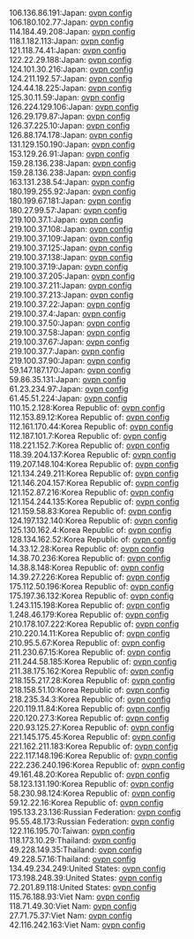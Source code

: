 106.136.86.191:Japan: [ovpn config](vpn/106_136_86_191.ovpn)  
106.180.102.77:Japan: [ovpn config](vpn/106_180_102_77.ovpn)  
114.184.49.208:Japan: [ovpn config](vpn/114_184_49_208.ovpn)  
118.1.182.113:Japan: [ovpn config](vpn/118_1_182_113.ovpn)  
121.118.74.41:Japan: [ovpn config](vpn/121_118_74_41.ovpn)  
122.22.29.188:Japan: [ovpn config](vpn/122_22_29_188.ovpn)  
124.101.30.216:Japan: [ovpn config](vpn/124_101_30_216.ovpn)  
124.211.192.57:Japan: [ovpn config](vpn/124_211_192_57.ovpn)  
124.44.18.225:Japan: [ovpn config](vpn/124_44_18_225.ovpn)  
125.30.11.59:Japan: [ovpn config](vpn/125_30_11_59.ovpn)  
126.224.129.106:Japan: [ovpn config](vpn/126_224_129_106.ovpn)  
126.29.179.87:Japan: [ovpn config](vpn/126_29_179_87.ovpn)  
126.37.225.10:Japan: [ovpn config](vpn/126_37_225_10.ovpn)  
126.88.174.178:Japan: [ovpn config](vpn/126_88_174_178.ovpn)  
131.129.150.190:Japan: [ovpn config](vpn/131_129_150_190.ovpn)  
153.129.26.91:Japan: [ovpn config](vpn/153_129_26_91.ovpn)  
159.28.136.238:Japan: [ovpn config](vpn/159_28_136_238.ovpn)  
159.28.136.238:Japan: [ovpn config](vpn/159_28_136_238.ovpn)  
163.131.238.54:Japan: [ovpn config](vpn/163_131_238_54.ovpn)  
180.199.255.92:Japan: [ovpn config](vpn/180_199_255_92.ovpn)  
180.199.67.181:Japan: [ovpn config](vpn/180_199_67_181.ovpn)  
180.27.99.57:Japan: [ovpn config](vpn/180_27_99_57.ovpn)  
219.100.37.1:Japan: [ovpn config](vpn/219_100_37_1.ovpn)  
219.100.37.108:Japan: [ovpn config](vpn/219_100_37_108.ovpn)  
219.100.37.109:Japan: [ovpn config](vpn/219_100_37_109.ovpn)  
219.100.37.125:Japan: [ovpn config](vpn/219_100_37_125.ovpn)  
219.100.37.138:Japan: [ovpn config](vpn/219_100_37_138.ovpn)  
219.100.37.19:Japan: [ovpn config](vpn/219_100_37_19.ovpn)  
219.100.37.205:Japan: [ovpn config](vpn/219_100_37_205.ovpn)  
219.100.37.211:Japan: [ovpn config](vpn/219_100_37_211.ovpn)  
219.100.37.213:Japan: [ovpn config](vpn/219_100_37_213.ovpn)  
219.100.37.22:Japan: [ovpn config](vpn/219_100_37_22.ovpn)  
219.100.37.4:Japan: [ovpn config](vpn/219_100_37_4.ovpn)  
219.100.37.50:Japan: [ovpn config](vpn/219_100_37_50.ovpn)  
219.100.37.58:Japan: [ovpn config](vpn/219_100_37_58.ovpn)  
219.100.37.67:Japan: [ovpn config](vpn/219_100_37_67.ovpn)  
219.100.37.7:Japan: [ovpn config](vpn/219_100_37_7.ovpn)  
219.100.37.90:Japan: [ovpn config](vpn/219_100_37_90.ovpn)  
59.147.187.170:Japan: [ovpn config](vpn/59_147_187_170.ovpn)  
59.86.35.131:Japan: [ovpn config](vpn/59_86_35_131.ovpn)  
61.23.234.97:Japan: [ovpn config](vpn/61_23_234_97.ovpn)  
61.45.51.224:Japan: [ovpn config](vpn/61_45_51_224.ovpn)  
110.15.2.128:Korea Republic of: [ovpn config](vpn/110_15_2_128.ovpn)  
112.153.89.12:Korea Republic of: [ovpn config](vpn/112_153_89_12.ovpn)  
112.161.170.44:Korea Republic of: [ovpn config](vpn/112_161_170_44.ovpn)  
112.187.101.7:Korea Republic of: [ovpn config](vpn/112_187_101_7.ovpn)  
118.221.152.7:Korea Republic of: [ovpn config](vpn/118_221_152_7.ovpn)  
118.39.204.137:Korea Republic of: [ovpn config](vpn/118_39_204_137.ovpn)  
119.207.148.104:Korea Republic of: [ovpn config](vpn/119_207_148_104.ovpn)  
121.134.249.211:Korea Republic of: [ovpn config](vpn/121_134_249_211.ovpn)  
121.146.204.157:Korea Republic of: [ovpn config](vpn/121_146_204_157.ovpn)  
121.152.87.216:Korea Republic of: [ovpn config](vpn/121_152_87_216.ovpn)  
121.154.244.135:Korea Republic of: [ovpn config](vpn/121_154_244_135.ovpn)  
121.159.58.83:Korea Republic of: [ovpn config](vpn/121_159_58_83.ovpn)  
124.197.132.140:Korea Republic of: [ovpn config](vpn/124_197_132_140.ovpn)  
125.130.162.4:Korea Republic of: [ovpn config](vpn/125_130_162_4.ovpn)  
128.134.162.52:Korea Republic of: [ovpn config](vpn/128_134_162_52.ovpn)  
14.33.12.28:Korea Republic of: [ovpn config](vpn/14_33_12_28.ovpn)  
14.38.70.236:Korea Republic of: [ovpn config](vpn/14_38_70_236.ovpn)  
14.38.8.148:Korea Republic of: [ovpn config](vpn/14_38_8_148.ovpn)  
14.39.27.226:Korea Republic of: [ovpn config](vpn/14_39_27_226.ovpn)  
175.112.50.196:Korea Republic of: [ovpn config](vpn/175_112_50_196.ovpn)  
175.197.36.132:Korea Republic of: [ovpn config](vpn/175_197_36_132.ovpn)  
1.243.115.198:Korea Republic of: [ovpn config](vpn/1_243_115_198.ovpn)  
1.248.46.179:Korea Republic of: [ovpn config](vpn/1_248_46_179.ovpn)  
210.178.107.222:Korea Republic of: [ovpn config](vpn/210_178_107_222.ovpn)  
210.220.14.11:Korea Republic of: [ovpn config](vpn/210_220_14_11.ovpn)  
210.95.5.67:Korea Republic of: [ovpn config](vpn/210_95_5_67.ovpn)  
211.230.67.15:Korea Republic of: [ovpn config](vpn/211_230_67_15.ovpn)  
211.244.58.185:Korea Republic of: [ovpn config](vpn/211_244_58_185.ovpn)  
211.38.175.162:Korea Republic of: [ovpn config](vpn/211_38_175_162.ovpn)  
218.155.217.28:Korea Republic of: [ovpn config](vpn/218_155_217_28.ovpn)  
218.158.51.10:Korea Republic of: [ovpn config](vpn/218_158_51_10.ovpn)  
218.235.34.3:Korea Republic of: [ovpn config](vpn/218_235_34_3.ovpn)  
220.119.11.84:Korea Republic of: [ovpn config](vpn/220_119_11_84.ovpn)  
220.120.27.3:Korea Republic of: [ovpn config](vpn/220_120_27_3.ovpn)  
220.93.125.27:Korea Republic of: [ovpn config](vpn/220_93_125_27.ovpn)  
221.145.175.45:Korea Republic of: [ovpn config](vpn/221_145_175_45.ovpn)  
221.162.211.183:Korea Republic of: [ovpn config](vpn/221_162_211_183.ovpn)  
222.117.148.196:Korea Republic of: [ovpn config](vpn/222_117_148_196.ovpn)  
222.236.240.196:Korea Republic of: [ovpn config](vpn/222_236_240_196.ovpn)  
49.161.48.20:Korea Republic of: [ovpn config](vpn/49_161_48_20.ovpn)  
58.123.131.190:Korea Republic of: [ovpn config](vpn/58_123_131_190.ovpn)  
58.230.98.124:Korea Republic of: [ovpn config](vpn/58_230_98_124.ovpn)  
59.12.22.16:Korea Republic of: [ovpn config](vpn/59_12_22_16.ovpn)  
195.133.23.136:Russian Federation: [ovpn config](vpn/195_133_23_136.ovpn)  
95.55.48.173:Russian Federation: [ovpn config](vpn/95_55_48_173.ovpn)  
122.116.195.70:Taiwan: [ovpn config](vpn/122_116_195_70.ovpn)  
118.173.10.29:Thailand: [ovpn config](vpn/118_173_10_29.ovpn)  
49.228.149.35:Thailand: [ovpn config](vpn/49_228_149_35.ovpn)  
49.228.57.16:Thailand: [ovpn config](vpn/49_228_57_16.ovpn)  
134.49.234.249:United States: [ovpn config](vpn/134_49_234_249.ovpn)  
173.198.248.39:United States: [ovpn config](vpn/173_198_248_39.ovpn)  
72.201.89.118:United States: [ovpn config](vpn/72_201_89_118.ovpn)  
115.76.188.93:Viet Nam: [ovpn config](vpn/115_76_188_93.ovpn)  
118.71.49.30:Viet Nam: [ovpn config](vpn/118_71_49_30.ovpn)  
27.71.75.37:Viet Nam: [ovpn config](vpn/27_71_75_37.ovpn)  
42.116.242.163:Viet Nam: [ovpn config](vpn/42_116_242_163.ovpn)  
